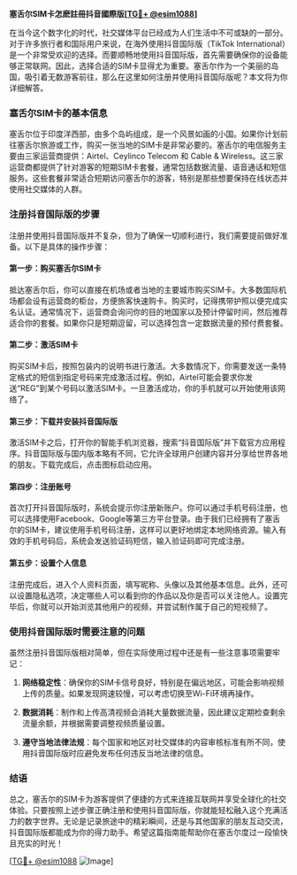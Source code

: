 **塞舌尔SIM卡怎麽註冊抖音國際版[[TG💪+ @esim1088](https://t.me/s/esim1088)]**

在当今这个数字化的时代，社交媒体平台已经成为人们生活中不可或缺的一部分。对于许多旅行者和国际用户来说，在海外使用抖音国际版（TikTok International）是一个非常受欢迎的选择。而要顺畅地使用抖音国际版，首先需要确保你的设备能够正常联网。因此，选择合适的SIM卡显得尤为重要。塞舌尔作为一个美丽的岛国，吸引着无数游客前往，那么在这里如何注册并使用抖音国际版呢？本文将为你详细解答。

### 塞舌尔SIM卡的基本信息

塞舌尔位于印度洋西部，由多个岛屿组成，是一个风景如画的小国。如果你计划前往塞舌尔旅游或工作，购买一张当地的SIM卡是非常必要的。塞舌尔的电信服务主要由三家运营商提供：Airtel、Ceylinco Telecom 和 Cable & Wireless。这三家运营商都提供了针对游客的短期SIM卡套餐，通常包括数据流量、语音通话和短信服务。这些套餐非常适合短期访问塞舌尔的游客，特别是那些想要保持在线状态并使用社交媒体的人群。

### 注册抖音国际版的步骤

注册并使用抖音国际版并不复杂，但为了确保一切顺利进行，我们需要提前做好准备。以下是具体的操作步骤：

#### 第一步：购买塞舌尔SIM卡

抵达塞舌尔后，你可以直接在机场或者当地的主要城市购买SIM卡。大多数国际机场都会设有运营商的柜台，方便旅客快速购卡。购买时，记得携带护照以便完成实名认证。通常情况下，运营商会询问你的目的地国家以及预计停留时间，然后推荐适合你的套餐。如果你只是短期逗留，可以选择包含一定数据流量的预付费套餐。

#### 第二步：激活SIM卡

购买SIM卡后，按照包装内的说明书进行激活。大多数情况下，你需要发送一条特定格式的短信到指定号码来完成激活过程。例如，Airtel可能会要求你发送“REG”到某个号码以激活SIM卡。一旦激活成功，你的手机就可以开始使用该网络了。

#### 第三步：下载并安装抖音国际版

激活SIM卡之后，打开你的智能手机浏览器，搜索“抖音国际版”并下载官方应用程序。抖音国际版与国内版本略有不同，它允许全球用户创建内容并分享给世界各地的朋友。下载完成后，点击图标启动应用。

#### 第四步：注册账号

首次打开抖音国际版时，系统会提示你注册新账户。你可以通过手机号码注册，也可以选择使用Facebook、Google等第三方平台登录。由于我们已经拥有了塞舌尔的SIM卡，建议使用手机号码注册，这样可以更好地绑定本地网络资源。输入有效的手机号码后，系统会发送验证码短信，输入验证码即可完成注册。

#### 第五步：设置个人信息

注册完成后，进入个人资料页面，填写昵称、头像以及其他基本信息。此外，还可以设置隐私选项，决定哪些人可以看到你的作品以及你是否可以关注他人。设置完毕后，你就可以开始浏览其他用户的视频，并尝试制作属于自己的短视频了。

### 使用抖音国际版时需要注意的问题

虽然注册抖音国际版相对简单，但在实际使用过程中还是有一些注意事项需要牢记：

1. **网络稳定性**：确保你的SIM卡信号良好，特别是在偏远地区，可能会影响视频上传的质量。如果发现网速较慢，可以考虑切换至Wi-Fi环境再操作。
   
2. **数据消耗**：制作和上传高清视频会消耗大量数据流量，因此建议定期检查剩余流量余额，并根据需要调整视频质量设置。

3. **遵守当地法律法规**：每个国家和地区对社交媒体的内容审核标准有所不同，使用抖音国际版时应避免发布任何违反当地法律的信息。

### 结语

总之，塞舌尔的SIM卡为游客提供了便捷的方式来连接互联网并享受全球化的社交体验。只要按照上述步骤正确注册和使用抖音国际版，你就能轻松融入这个充满活力的数字世界。无论是记录旅途中的精彩瞬间，还是与其他国家的朋友互动交流，抖音国际版都能成为你的得力助手。希望这篇指南能帮助你在塞舌尔度过一段愉快且充实的时光！

[[TG💪+ @esim1088](https://t.me/s/esim1088) ![Image](https://i.postimg.cc/4NQfJmqS/Snipaste-2025-05-13-00-14-12.png)]